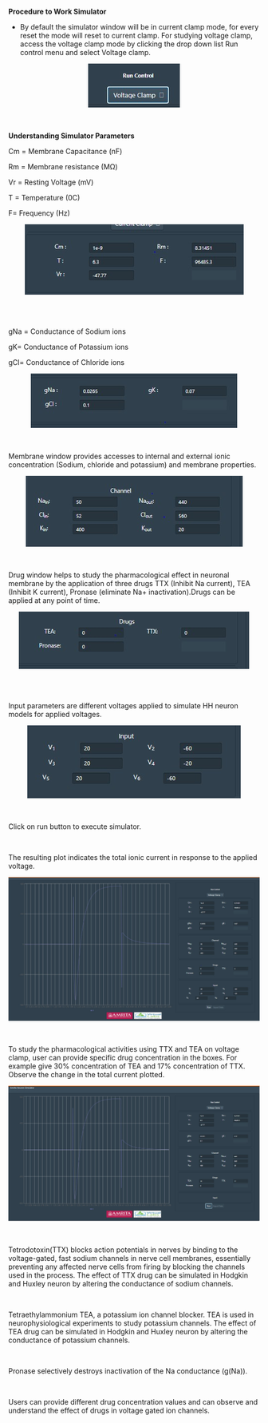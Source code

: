 
**Procedure to Work Simulator**
 

* By default the simulator window will be in current clamp mode, for every reset the mode will reset to current clamp. For studying voltage clamp, access the voltage clamp mode by clicking the drop down list Run control menu and select Voltage clamp. 

<center><img src="images/1.jpg" title="" /></center>

&nbsp;




**Understanding Simulator Parameters**

Cm  = Membrane Capacitance (nF)

Rm  = Membrane resistance (MΩ)

Vr  = Resting Voltage (mV)

T = Temperature (0C)	

F= Frequency (Hz)
 

<center><img src="images/2.jpg" title="" /></center>
&nbsp;

&nbsp;

gNa = Conductance of Sodium ions

gK= Conductance of Potassium ions

gCl= Conductance of Chloride ions

<center><img src="images/3.jpg" title="" /></center>

&nbsp;

Membrane window provides accesses to internal and external ionic concentration (Sodium, chloride and potassium) and membrane properties.

<center><img src="images/4.jpg" title="" /></center>

&nbsp;

Drug window helps to study the pharmacological effect in neuronal membrane by the application of three drugs TTX (Inhibit Na current), TEA (Inhibit K current), Pronase (eliminate Na+ inactivation).Drugs can be applied at any point of time. 


<center><img src="images/5.jpg" title="" /></center>
&nbsp;

&nbsp;

Input parameters are different voltages applied to simulate HH neuron models for applied voltages. 



<center><img src="images/6.jpg" title="" /></center>

&nbsp;

Click on run button to execute simulator. 

&nbsp;

The resulting plot indicates the total ionic current in response to the applied voltage. 


<center><img src="images/7.jpg" title="" /></center>

&nbsp;
&nbsp;

To study the pharmacological activities using TTX and TEA on voltage clamp, user can provide specific drug concentration in the boxes. For example give 30% concentration of TEA and 17% concentration of TTX. Observe the change in the total current plotted. 


<center><img src="images/8.jpg" title="" /></center>

&nbsp;
&nbsp;

Tetrodotoxin(TTX) blocks action potentials in nerves by binding to the voltage-gated, fast sodium channels in nerve cell membranes, essentially preventing any affected nerve cells from firing by blocking the channels used in the process. The effect of TTX drug can be simulated in Hodgkin and Huxley neuron by altering the conductance of sodium channels.

&nbsp;

Tetraethylammonium TEA, a potassium ion channel blocker. TEA is used in neurophysiological experiments to study potassium channels. The effect of TEA drug can be simulated in Hodgkin and Huxley neuron by altering the conductance of potassium channels.

&nbsp;

Pronase selectively destroys inactivation of the Na conductance (g(Na)).


&nbsp;

Users can provide different drug concentration values and can observe and understand the effect of drugs in voltage gated ion channels.
